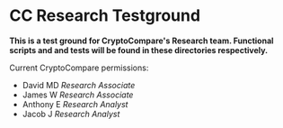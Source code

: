 # CC Research Testground

**This is a test ground for CryptoCompare's Research team. Functional scripts and and tests will be found in these directories respectively.**

Current CryptoCompare permissions:
- David MD *Research Associate*
- James W *Research Associate*
- Anthony E *Research Analyst*
- Jacob J *Research Analyst*
